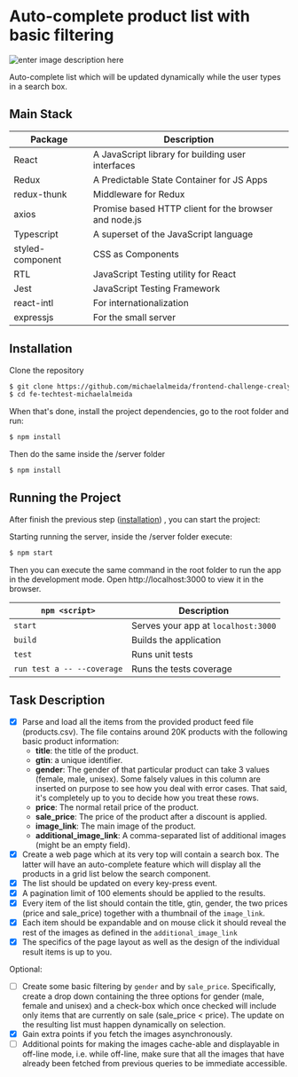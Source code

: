# Auto-complete product list with basic filtering

![enter image description here](https://firebasestorage.googleapis.com/v0/b/tsbuilders.appspot.com/o/crealytics_test.png?alt=media&token=3c15156a-20c1-44f2-a07b-306245298ac6)

Auto-complete list which will be updated dynamically while the user types in a search box.

## Main Stack

| Package          | Description                                           |
| ---------------- | ----------------------------------------------------- |
| React            | A JavaScript library for building user interfaces     |
| Redux            | A Predictable State Container for JS Apps             |
| redux-thunk      | Middleware for Redux                                  |
| axios            | Promise based HTTP client for the browser and node.js |
| Typescript       | A superset of the JavaScript language                 |
| styled-component | CSS as Components                                     |
| RTL              | JavaScript Testing utility for React                  |
| Jest             | JavaScript Testing Framework                          |
| react-intl       | For internationalization                              |
| expressjs        | For the small server                                  |

## Installation

Clone the repository

```bash
$ git clone https://github.com/michaelalmeida/frontend-challenge-crealytics.git
$ cd fe-techtest-michaelalmeida
```

When that's done, install the project dependencies, go to the root folder and run:

```bash
$ npm install
```

Then do the same inside the /server folder

```bash
$ npm install
```

## Running the Project

After finish the previous step ([installation](#installation)) , you can start the project:

Starting running the server, inside the /server folder execute:

```bash
$ npm start
```

Then you can execute the same command in the root folder to run the app in the development mode. Open http://localhost:3000 to view it in the browser.

| `npm <script>`             | Description                         |
| -------------------------- | ----------------------------------- |
| `start`                    | Serves your app at `localhost:3000` |
| `build`                    | Builds the application              |
| `test`                     | Runs unit tests                     |
| `run test a -- --coverage` | Runs the tests coverage             |

## Task Description

-   [x] Parse and load all the items from the provided product feed file (products.csv). The file contains around 20K products with the following basic product information:
    -   **title**: the title of the product.
    -   **gtin**: a unique identifier.
    -   **gender**: The gender of that particular product can take 3 values (female, male, unisex).
        Some falsely values in this column are inserted on purpose to see how you deal with error cases. That said, it's completely up to you to decide how you treat these rows.
    -   **price**: The normal retail price of the product.
    -   **sale_price**: The price of the product after a discount is applied.
    -   **image_link**: The main image of the product.
    -   **additional_image_link**: A comma-separated list of additional images (might be an empty field).
-   [x] Create a web page which at its very top will contain a search box. The latter will have an auto-complete feature which will display all the products in a grid list below the search component.
-   [x] The list should be updated on every key-press event.
-   [x] A pagination limit of 100 elements should be applied to the results.
-   [x] Every item of the list should contain the title, gtin, gender, the two prices (price and sale_price) together with a thumbnail of the `image_link`.
-   [x] Each item should be expandable and on mouse click it should reveal the rest of the images as defined in the `additional_image_link`
-   [x] The specifics of the page layout as well as the design of the individual result items is up to you.

Optional:

-   [ ] Create some basic filtering by `gender` and by `sale_price`. Specifically, create a drop down containing the three options for gender (male, female and unisex) and a check-box which once checked will include only items that are currently on sale (sale_price < price). The update on the resulting list must happen dynamically on selection.
-   [x] Gain extra points if you fetch the images asynchronously.
-   [ ] Additional points for making the images cache-able and displayable in off-line mode, i.e. while off-line, make sure that all the images that have already been fetched from previous queries to be immediate accessible.
